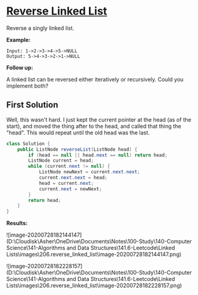 # [Reverse Linked List](https://leetcode.com/explore/learn/card/linked-list/219/classic-problems/1205/)

Reverse a singly linked list.

**Example:**

```
Input: 1->2->3->4->5->NULL
Output: 5->4->3->2->1->NULL
```

**Follow up:**

A linked list can be reversed either iteratively or recursively. Could you implement both?

## First Solution

Well, this wasn't hard. I just kept the current pointer at the head (as of the start), and moved the thing after to the head, and called that thing the "head". This would repeat until the old head was the last.

```java
class Solution {
    public ListNode reverseList(ListNode head) {
        if (head == null || head.next == null) return head;
        ListNode current = head;
        while (current.next != null) {
            ListNode newNext = current.next.next;
            current.next.next = head;
            head = current.next;
            current.next = newNext;
        }
        return head;
    }
}
```

**Results:**

![image-20200728182144147](D:\Cloudisk\Asher\OneDrive\Documents\Notes\100-Study\140-Computer Science\141-Algorithms and Data Structures\141.6-Leetcode\Linked Lists\images\206.reverse_linked_list\image-20200728182144147.png)

![image-20200728182228157](D:\Cloudisk\Asher\OneDrive\Documents\Notes\100-Study\140-Computer Science\141-Algorithms and Data Structures\141.6-Leetcode\Linked Lists\images\206.reverse_linked_list\image-20200728182228157.png)

